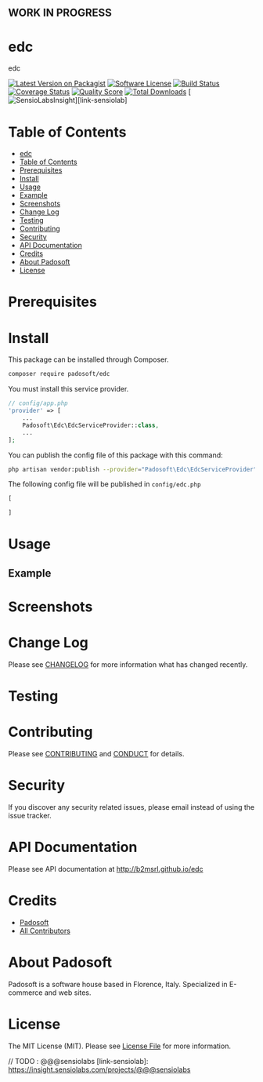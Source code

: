 ## WORK IN PROGRESS
# edc
edc

[![Latest Version on Packagist][ico-version]][link-packagist]
[![Software License][ico-license]](LICENSE.md)
[![Build Status][ico-travis]][link-travis]
[![Coverage Status][ico-scrutinizer]][link-scrutinizer]
[![Quality Score][ico-code-quality]][link-code-quality]
[![Total Downloads][ico-downloads]][link-downloads]
[![SensioLabsInsight][ico-sensiolab]][link-sensiolab]

Table of Contents
=================

  * [edc](#edc)
  * [Table of Contents](#table-of-contents)
  * [Prerequisites](#prerequisites)
  * [Install](#install)
  * [Usage](#usage)
  * [Example](#example)
  * [Screenshots](#screenshots)
  * [Change Log](#change-log)
  * [Testing](#testing)
  * [Contributing](#contributing)
  * [Security](#security)
  * [API Documentation](#api-documentation)
  * [Credits](#credits)
  * [About Padosoft](#about-padosoft)
  * [License](#license)

# Prerequisites

# Install

This package can be installed through Composer.

``` bash
composer require padosoft/edc
```
You must install this service provider.

``` php
// config/app.php
'provider' => [
    ...
    Padosoft\Edc\EdcServiceProvider::class,
    ...
];
```

You can publish the config file of this package with this command:
``` bash
php artisan vendor:publish --provider="Padosoft\Edc\EdcServiceProvider"
```
The following config file will be published in `config/edc.php`
``` php
[

]
```

# Usage

## Example

# Screenshots

# Change Log
Please see [CHANGELOG](CHANGELOG.md) for more information what has changed recently.

# Testing

# Contributing

Please see [CONTRIBUTING](CONTRIBUTING.md) and [CONDUCT](CONDUCT.md) for details.

# Security

If you discover any security related issues, please email  instead of using the issue tracker.

# API Documentation

Please see API documentation at http://b2msrl.github.io/edc

# Credits

- [Padosoft](https://github.com/padosoft)
- [All Contributors](../../contributors)

# About Padosoft
Padosoft is a software house based in Florence, Italy. Specialized in E-commerce and web sites.

# License

The MIT License (MIT). Please see [License File](LICENSE.md) for more information.


[ico-version]: https://img.shields.io/packagist/v/padosoft/edc.svg?style=flat-square
[ico-license]: https://img.shields.io/badge/license-MIT-brightgreen.svg?style=flat-square
[ico-travis]: https://img.shields.io/travis/padosoft/edc/master.svg?style=flat-square
[ico-scrutinizer]: https://img.shields.io/scrutinizer/coverage/g/padosoft/edc.svg?style=flat-square
[ico-code-quality]: https://img.shields.io/scrutinizer/g/padosoft/edc.svg?style=flat-square
[ico-downloads]: https://img.shields.io/packagist/dt/padosoft/edc.svg?style=flat-square
[ico-sensiolab]: https://insight.sensiolabs.com/projects/@@@sensiolab/small.png

[link-packagist]: https://packagist.org/packages/padosoft/edc
[link-travis]: https://travis-ci.org/padosoft/edc
[link-scrutinizer]: https://scrutinizer-ci.com/g/padosoft/edc/code-structure
[link-code-quality]: https://scrutinizer-ci.com/g/padosoft/edc
[link-downloads]: https://packagist.org/packages/padosoft/edc
// TODO : @@@sensiolabs
[link-sensiolab]: https://insight.sensiolabs.com/projects/@@@sensiolabs

